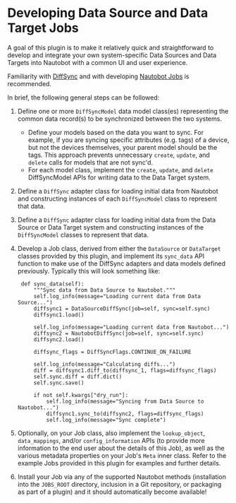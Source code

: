 # Developing Data Source and Data Target Jobs

A goal of this plugin is to make it relatively quick and straightforward to develop and integrate your own system-specific Data Sources and Data Targets into Nautobot with a common UI and user experience.

Familiarity with [DiffSync](https://diffsync.readthedocs.io/en/latest/) and with developing [Nautobot Jobs](https://nautobot.readthedocs.io/en/latest/additional-features/jobs/) is recommended.

In brief, the following general steps can be followed:

1. Define one or more `DiffSyncModel` data model class(es) representing the common data record(s) to be synchronized between the two systems.

    * Define your models based on the data you want to sync. For example, if you are syncing specific attributes (e.g. tags) of a device, but not the devices themselves, your parent model
    should be the tags. This approach prevents unnecessary `create`, `update`, and `delete` calls for models that are not sync'd.
    * For each model class, implement the `create`, `update`, and `delete` DiffSyncModel APIs for writing data to the Data Target system.

2. Define a `DiffSync` adapter class for loading initial data from Nautobot and constructing instances of each `DiffSyncModel` class to represent that data.
3. Define a `DiffSync` adapter class for loading initial data from the Data Source or Data Target system and constructing instances of the `DiffSyncModel` classes to represent that data.
4. Develop a Job class, derived from either the `DataSource` or `DataTarget` classes provided by this plugin, and implement its `sync_data` API function to make use of the DiffSync adapters and data models defined previously. Typically this will look something like:

        def sync_data(self):
            """Sync data from Data Source to Nautobot."""
            self.log_info(message="Loading current data from Data Source...")
            diffsync1 = DataSourceDiffSync(job=self, sync=self.sync)
            diffsync1.load()

            self.log_info(message="Loading current data from Nautobot...")
            diffsync2 = NautobotDiffSync(job=self, sync=self.sync)
            diffsync2.load()

            diffsync_flags = DiffSyncFlags.CONTINUE_ON_FAILURE

            self.log_info(message="Calculating diffs...")
            diff = diffsync1.diff_to(diffsync_1, flags=diffsync_flags)
            self.sync.diff = diff.dict()
            self.sync.save()

            if not self.kwargs["dry_run"]:
                self.log_info(message="Syncing from Data Source to Nautobot...")
                diffsync1.sync_to(diffsync2, flags=diffsync_flags)
                self.log_info(message="Sync complete")

5. Optionally, on your Job class, also implement the `lookup_object`, `data_mappings`, and/or `config_information` APIs (to provide more information to the end user about the details of this Job), as well as the various metadata properties on your Job's `Meta` inner class. Refer to the example Jobs provided in this plugin for examples and further details.
6. Install your Job via any of the supported Nautobot methods (installation into the `JOBS_ROOT` directory, inclusion in a Git repository, or packaging as part of a plugin) and it should automatically become available!
